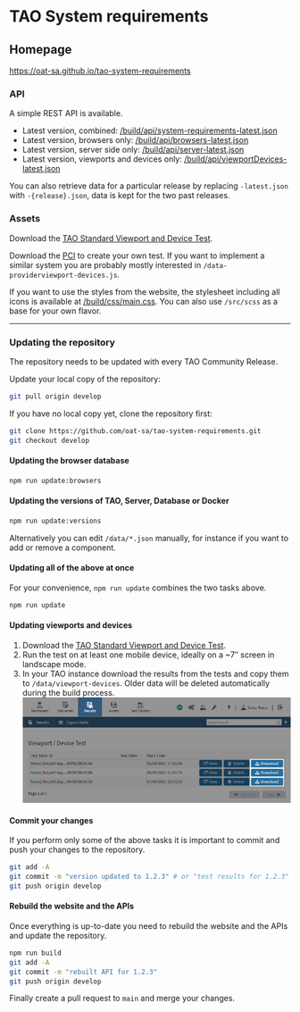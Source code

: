 # TAO System requirements

## Homepage
https://oat-sa.github.io/tao-system-requirements

### API 
A simple REST API is available.

- Latest version, combined: [/build/api/system-requirements-latest.json](https://oat-sa.github.io/tao-system-requirements/build/api/system-requirements-latest.json)
- Latest version, browsers only: [/build/api/browsers-latest.json](https://oat-sa.github.io/tao-system-requirements/build/api/browsers-latest.json)  
- Latest version, server side only: [/build/api/server-latest.json](https://oat-sa.github.io/tao-system-requirements/build/api/server-latest.json)  
- Latest version, viewports and devices only: [/build/api/viewportDevices-latest.json](https://oat-sa.github.io/tao-system-requirements/build/api/viewportDevices-latest.json)

You can also retrieve data for a particular release by replacing `-latest.json` with `-{release}.json`, data is kept for the two past releases. 

### Assets 
Download the [TAO Standard Viewport and Device Test](assets/test/tao-vd-test.zip).

Download the [PCI](assets/pci/taoenvinfo.zip) to create your own test. If you want to implement a similar system you are probably mostly interested in `/data-providerviewport-devices.js`.

If you want to use the styles from the website, the stylesheet including all icons is available at [/build/css/main.css](https://oat-sa.github.io/tao-system-requirements/build/css/main.css). You can also use `/src/scss` as a base for your own flavor.

---

### Updating the repository
The repository needs to be updated with every TAO Community Release.

Update your local copy of the repository:

```bash 
git pull origin develop
```

If you have no local copy yet, clone the repository first:

```bash
git clone https://github.com/oat-sa/tao-system-requirements.git
git checkout develop
```

#### Updating the browser database
```bash
npm run update:browsers
```

#### Updating the versions of TAO, Server, Database or Docker
```bash
npm run update:versions
```

Alternatively you can edit `/data/*.json` manually, for instance if you want to add or remove a component.

#### Updating all of the above at once
For your convenience, `npm run update` combines the two tasks above.
```bash
npm run update
```

#### Updating viewports and devices
1. Download the [TAO Standard Viewport and Device Test](assets/test/tao-vd-test.zip). 
2. Run the test on at least one mobile device, ideally on a ~7″ screen in landscape mode.
3. In your TAO instance download the results from the tests and copy them to `/data/viewport-devices`. Older data will be deleted automatically during the build process. ![Download](assets/media/download.png)

#### Commit your changes
If you perform only some of the above tasks it is important to commit and push your changes to the repository.
```bash
git add -A
git commit -m "version updated to 1.2.3" # or "test results for 1.2.3"
git push origin develop
``` 

#### Rebuild the website and the APIs
Once everything is up-to-date you need to rebuild the website and the APIs and update the repository.

```bash
npm run build
git add -A
git commit -m "rebuilt API for 1.2.3"
git push origin develop
```

Finally create a pull request to `main` and merge your changes.
